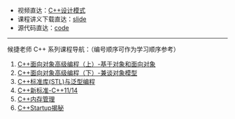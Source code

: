 + 视频直达：[C++设计模式](https://www.bilibili.com/video/BV1DT4y1R7sA)
+ 课程讲义下载直达：[slide](slide/)
+ 源代码直达：[code](./code/)

----

候捷老师 C++ 系列课程导航：（编号顺序可作为学习顺序参考）

1. [C++面向对象高级编程（上）-基于对象和面向对象](../C++-OOPBase1-HouJie/)
2. [C++面向对象高级编程（下）-兼谈对象模型](../C++-OOPBase2-HouJie/)
3. [C++标准库(STL)与泛型编程](../C++-STL-HouJie/)
4. [C++新标准-C++11/14](../C++-newC++11&14-HouJie/)
5. [C++内存管理](../C++-MemoryManagement-HouJie/)
6. [C++Startup揭秘](https://github.com/19PDP/Bilibili-plus)

